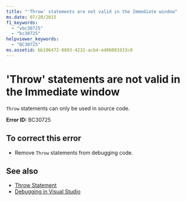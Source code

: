 ```yaml
---
title: "'Throw' statements are not valid in the Immediate window"
ms.date: 07/20/2015
f1_keywords: 
  - "vbc30725"
  - "bc30725"
helpviewer_keywords: 
  - "BC30725"
ms.assetid: bb106472-0893-4232-acb4-ed06081933c0
---
```

# 'Throw' statements are not valid in the Immediate window
`Throw` statements can only be used in source code.  
  
 **Error ID:** BC30725  
  
## To correct this error  
  
- Remove `Throw` statements from debugging code.  
  
## See also

- [Throw Statement](../../visual-basic/language-reference/statements/throw-statement.md)
- [Debugging in Visual Studio](/visualstudio/debugger/debugging-in-visual-studio)
